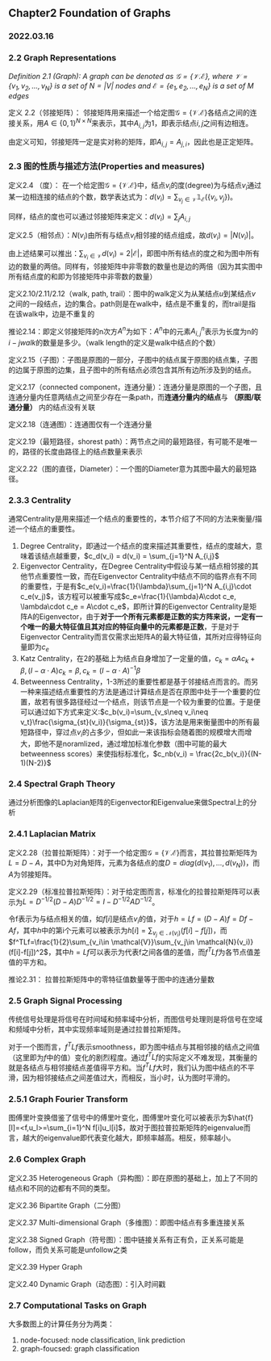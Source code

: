 ## Chapter2 Foundation of Graphs
### 2022.03.16

### 2.2 Graph Representations
*Definition 2.1 (Graph): A graph can be denoted as $\mathcal{G}=\{\mathcal{V}. \mathcal{E} \}$, where $\mathcal{V}=\{v_1,v_2,...,v_N\}$ is a set of $N=|V|$ nodes and $\mathcal{E}=\{e_1,e_2,...,e_N\}$ is a set of M edges*

定义 2.2（邻接矩阵）： 邻接矩阵用来描述一个给定图$\mathcal{G}=\{\mathcal{V}. \mathcal{E} \}$各结点之间的连接关系，用$A \in \{0,1\}^{N \times N}$来表示，其中$A_{i,j}$为1，即表示结点$i,j$之间有边相连。

由定义可知，邻接矩阵一定是实对称的矩阵，即$A_{i,j}=A_{j,i}$，因此也是正定矩阵。

### 2.3 图的性质与描述方法(Properties and measures)

定义2.4 （度）： 在一个给定图$\mathcal{G}=\{\mathcal{V}. \mathcal{E} \}$中，结点$v_i$的度(degree)为与结点$v_i$通过某一边相连接的结点的个数，数学表达式为：$d(v_i)=\sum_{v_j \in \mathcal{V}} \mathbb{1}_{\mathcal{E}}(\{v_i, v_j\})$。

同样，结点的度也可以通过邻接矩阵来定义：$d(v_i) = \sum_jA_{i,j}$

定义2.5（相邻点）：$N(v_i)$由所有与结点$v_i$相邻接的结点组成，故$d(v_i)=|N(v_i)|$。

由上述结果可以推出：$\sum_ {v_i\in\mathcal{V}}d(v_i) = 2|\mathcal{E}|$，即图中所有结点的度之和为图中所有边的数量的两倍。同样有，邻接矩阵中非零数的数量也是边的两倍（因为其实图中所有结点度的和即为邻接矩阵中非零数的数量）

定义2.10/2.11/2.12（walk, path, trail）：图中的walk定义为从某结点$u$到某结点$v$之间的一段结点，边的集合。path则是在walk中，结点是不重复的，而trail是指在该walk中，边是不重复的

推论2.14：即定义邻接矩阵的n次方$A^n$为如下：$A^n$中的元素$A^n_{i,j}$表示为长度为n的 $i-j walk$的数量是多少。（walk length的定义是walk中结点的个数）

定义2.15（子图）：子图是原图的一部分，子图中的结点属于原图的结点集，子图的边属于原图的边集，且子图中的所有结点必须包含其所有边所涉及到的结点。

定义2.17（connected component，连通分量）：连通分量是原图的一个子图，且连通分量内任意两结点之间至少存在一条path，而**连通分量内的结点**与 **（原图/联通分量）** 内的结点没有关联

定义2.18（连通图）：连通图仅有一个连通分量

定义2.19（最短路径，shorest path）：两节点之间的最短路径，有可能不是唯一的，路径的长度由路径上的结点数量来表示

定义2.22（图的直径，Diameter）：一个图的Diameter意为其图中最大的最短路径。

### 2.3.3 Centrality 

通常Centrality是用来描述一个结点的重要性的，本节介绍了不同的方法来衡量/描述一个结点的重要性。

1. Degree Centrality，即通过一个结点的度来描述其重要性，结点的度越大，意味着该结点越重要，$c_d(v_i) = d(v_i) = \sum_{j=1}^N A_{i,j}$
2. Eigenvector Centrality，在Degree Centrality中假设与某一结点相邻接的其他节点重要性一致，而在Eigenvector Centrality中结点不同的临界点有不同的重要性，于是有$c_e(v_i)=\frac{1}{\lambda}\sum_{j=1}^N A_{i,j}\cdot c_e(v_j)$，该方程可以被重写成$c_e=\frac{1}{\lambda}A\cdot c_e, \lambda\cdot c_e = A\cdot c_e$，即所计算的Eigenvector Centrality是矩阵A的Eigenvector，由于**对于一个所有元素都是正数的实方阵来说，一定有一个唯一的最大特征值且其对应的特征向量中的元素都是正数**，于是对于Eigenvector Centrality而言仅需求出矩阵A的最大特征值，其所对应得特征向量即为$c_e$
3. Katz Centrality，在2的基础上为结点自身增加了一定量的值，$c_k=\alpha A c_k+\beta, (I-\alpha \cdot A)c_k=\beta, c_k = (I-\alpha \cdot A)^{-1}\beta$
4. Betweenness Centrality，1-3所述的重要性都是基于邻接结点而言的。而另一种来描述结点重要性的方法是通过计算结点是否在原图中处于一个重要的位置，故若有很多路径经过一个结点，则该节点是一个较为重要的位置。于是便可以通过如下方式来定义:$c_b(v_i)=\sum_{v_s\neq v_i\neq v_t}\frac{\sigma_{st}(v_i)}{\sigma_{st}}$，该方法是用来衡量图中的所有最短路径中，穿过点$v_i$的占多少，但如此一来该指标会随着图的规模增大而增大，即他不是noramlized，通过增加标准化参数（图中可能的最大betweenness scores）来使指标标准化，$c_nb(v_i) = \frac{2c_b(v_i)}{(N-1)(N-2)}$

### 2.4 Spectral Graph Theory

通过分析图像的Laplacian矩阵的Eigenvector和Eigenvalue来做Spectral上的分析

### 2.4.1 Laplacian Matrix

定义2.28（拉普拉斯矩阵）：对于一个给定图$\mathcal{G}=\{\mathcal{V}. \mathcal{E} \}$而言，其拉普拉斯矩阵为$L=D-A$，其中D为对角矩阵，元素为各结点的度$D=diag(d(v_1),...,d(v_N))$，而$A$为邻接矩阵。

定义2.29（标准拉普拉斯矩阵）：对于给定图而言，标准化的拉普拉斯矩阵可以表示为$L=D^{-1/2}(D-A)D^{-1/2}=I-D^{-1/2}AD^{-1/2}$。

令f表示为与结点相关的值，如$f[i]$是结点$v_i$的值，对于$h=Lf=(D-A)f=Df-Af$，其中$h$中的第i个元素可以被表示为$h[i]=\sum_{v_j \in \mathcal{N}(v_i)}(f[i]-f[j])$，而$f^TLf=\frac{1}{2}\sum_{v_i\in \mathcal{V}}\sum_{v_j\in \mathcal{N}(v_i)}(f[i]-f[j])^2$，其中$h=Lf$可以表示为代表f之间各值的差值，而$f^TLf$为各节点值差值的平方和。

推论2.31： 拉普拉斯矩阵中的零特征值数量等于图中的连通分量数

### 2.5 Graph Signal Processing

传统信号处理是将信号在时间域和频率域中分析，而图信号处理则是将信号在空域和频域中分析，其中实现频率域则是通过拉普拉斯矩阵。

对于一个图而言，$f^TLf$表示smoothness，即为图中结点与其相邻接的结点之间值（这里即为$f$中的值）变化的剧烈程度。通过$f^TLf$的实际定义不难发现，其衡量的就是各结点与相邻接结点差值得平方和。当$f^TLf$大时，我们认为图中结点的不平滑，因为相邻接结点之间差值过大，而相反，当小时，认为图时平滑的。

### 2.5.1 Graph Fourier Transform

图傅里叶变换借鉴了信号中的傅里叶变化，图傅里叶变化可以被表示为$\hat{f}[l]=<f,u_l>=\sum_{i=1}^N f[i]u_l[i]$，故对于图拉普拉斯矩阵的eigenvalue而言，越大的eigenvalue即代表变化越大，即频率越高。相反，频率越小。

### 2.6 Complex Graph

定义2.35 Heterogeneous Graph（异构图）：即在原图的基础上，加上了不同的结点和不同的边都有不同的类型。

定义2.36 Bipartite Graph（二分图）

定义2.37 Multi-dimensional Graph（多维图）：即图中结点有多重连接关系

定义2.38 Signed Graph（符号图）：图中链接关系有正有负，正关系可能是follow，而负关系可能是unfollow之类

定义2.39 Hyper Graph

定义2.40 Dynamic Graph（动态图）：引入时间戳

### 2.7 Computational Tasks on Graph

大多数图上的计算任务分为两类：

1. node-focused: node classification, link prediction
2. graph-foucsed: graph classification 
